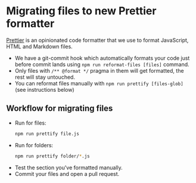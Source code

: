 # Migrating files to new Prettier formatter

[Prettier](https://prettier.io/) is an opinionated code formatter that we use to format JavaScript, HTML and Markdown files.

- We have a git-commit hook which automatically formats your code just before commit lands using `npm run reformat-files [files]` command.
- Only files with `/** @format */` pragma in them will get formatted, the rest will stay untouched.
- You can reformat files manually with `npm run prettify [files-glob]` (see instructions below)


## Workflow for migrating files

- Run for files:
  ```bash
  npm run prettify file.js
  ```
- Run for folders:
  ```bash
  npm run prettify folder/*.js
  ```
- Test the section you've formatted manually.
- Commit your files and open a pull request.
